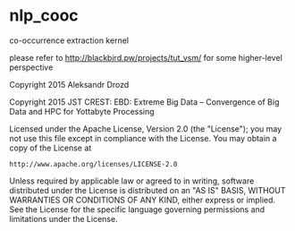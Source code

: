 # nlp_cooc
co-occurrence extraction kernel

please refer to http://blackbird.pw/projects/tut_vsm/ for some higher-level perspective


Copyright 2015 Aleksandr Drozd

Copyright 2015 JST CREST: EBD: Extreme Big Data – Convergence of Big Data and HPC for Yottabyte Processing

Licensed under the Apache License, Version 2.0 (the "License");
you may not use this file except in compliance with the License.
You may obtain a copy of the License at

    http://www.apache.org/licenses/LICENSE-2.0

Unless required by applicable law or agreed to in writing, software
distributed under the License is distributed on an "AS IS" BASIS,
WITHOUT WARRANTIES OR CONDITIONS OF ANY KIND, either express or implied.
See the License for the specific language governing permissions and
limitations under the License.

